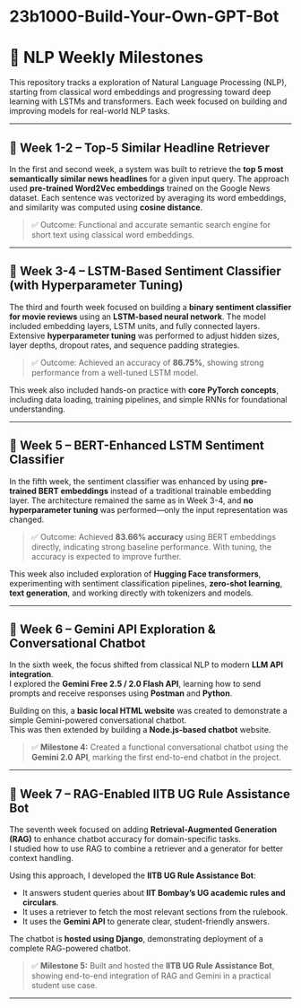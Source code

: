 # 23b1000-Build-Your-Own-GPT-Bot

# 🧠 NLP Weekly Milestones 

This repository tracks a exploration of Natural Language Processing (NLP), starting from classical word embeddings and progressing toward deep learning with LSTMs and transformers. Each week focused on building and improving models for real-world NLP tasks.

---

## 📅 Week 1-2 – Top‑5 Similar Headline Retriever

In the first and second week, a system was built to retrieve the **top 5 most semantically similar news headlines** for a given input query. The approach used **pre-trained Word2Vec embeddings** trained on the Google News dataset. Each sentence was vectorized by averaging its word embeddings, and similarity was computed using **cosine distance**.

> ✅ Outcome: Functional and accurate semantic search engine for short text using classical word embeddings.

---

## 📅 Week 3-4 – LSTM-Based Sentiment Classifier (with Hyperparameter Tuning)

The third and fourth week focused on building a **binary sentiment classifier for movie reviews** using an **LSTM-based neural network**. The model included embedding layers, LSTM units, and fully connected layers. Extensive **hyperparameter tuning** was performed to adjust hidden sizes, layer depths, dropout rates, and sequence padding strategies.

> ✅ Outcome: Achieved an accuracy of **86.75%**, showing strong performance from a well-tuned LSTM model.

This week also included hands-on practice with **core PyTorch concepts**, including data loading, training pipelines, and simple RNNs for foundational understanding.

---

## 📅 Week 5 – BERT-Enhanced LSTM Sentiment Classifier

In the fifth week, the sentiment classifier was enhanced by using **pre-trained BERT embeddings** instead of a traditional trainable embedding layer. The architecture remained the same as in Week 3-4, and **no hyperparameter tuning** was performed—only the input representation was changed.

> ✅ Outcome: Achieved **83.66% accuracy** using BERT embeddings directly, indicating strong baseline performance. With tuning, the accuracy is expected to improve further.

This week also included exploration of **Hugging Face transformers**, experimenting with sentiment classification pipelines, **zero-shot learning**, **text generation**, and working directly with tokenizers and models.

---


## 📅 Week 6 – Gemini API Exploration & Conversational Chatbot

In the sixth week, the focus shifted from classical NLP to modern **LLM API integration**.  
I explored the **Gemini Free 2.5 / 2.0 Flash API**, learning how to send prompts and receive responses using **Postman** and **Python**.

Building on this, a **basic local HTML website** was created to demonstrate a simple Gemini-powered conversational chatbot.  
This was then extended by building a **Node.js-based chatbot** website.

> ✅ **Milestone 4:** Created a functional conversational chatbot using the **Gemini 2.0 API**, marking the first end-to-end chatbot in the project.


---

## 📅 Week 7 – RAG-Enabled IITB UG Rule Assistance Bot

The seventh week focused on adding **Retrieval-Augmented Generation (RAG)** to enhance chatbot accuracy for domain-specific tasks.  
I studied how to use RAG to combine a retriever and a generator for better context handling.

Using this approach, I developed the **IITB UG Rule Assistance Bot**:
- It answers student queries about **IIT Bombay’s UG academic rules and circulars**.
- It uses a retriever to fetch the most relevant sections from the rulebook.
- It uses the **Gemini API** to generate clear, student-friendly answers.

The chatbot is **hosted using Django**, demonstrating deployment of a complete RAG-powered chatbot.

> ✅ **Milestone 5:** Built and hosted the **IITB UG Rule Assistance Bot**, showing end-to-end integration of RAG and Gemini in a practical student use case.


---

